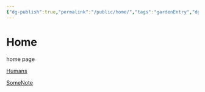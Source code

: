 ```yaml
---
{"dg-publish":true,"permalink":"/public/home/","tags":"gardenEntry","dgHomeLink":true,"dgPassFrontmatter":false}
---
```



# Home

home page

[Humans](Humans.md)

[SomeNote](SomeNote.md)
